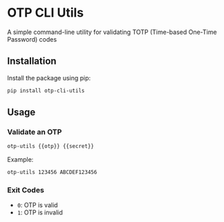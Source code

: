 # OTP CLI Utils

A simple command-line utility for validating TOTP (Time-based One-Time Password) codes

## Installation

Install the package using pip:

```bash
pip install otp-cli-utils
```

## Usage

### Validate an OTP

```bash
otp-utils {{otp}} {{secret}}
```

Example:
```bash
otp-utils 123456 ABCDEF123456
```

### Exit Codes
- `0`: OTP is valid
- `1`: OTP is invalid
